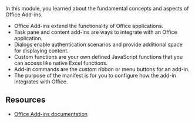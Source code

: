In this module, you learned about the fundamental concepts and aspects of Office Add-ins.

- Office Add-ins extend the functionality of Office applications.
- Task pane and content add-ins are ways to integrate with an Office application.
- Dialogs enable authentication scenarios and provide additional space for displaying content.
- Custom functions are your own defined JavaScript functions that you can access like native Excel functions.
- Add-in commands are the custom ribbon or menu buttons for an add-in.
- The purpose of the manifest is for you to configure how the add-in integrates with Office.

## Resources

- [Office Add-ins documentation](/office/dev/add-ins)